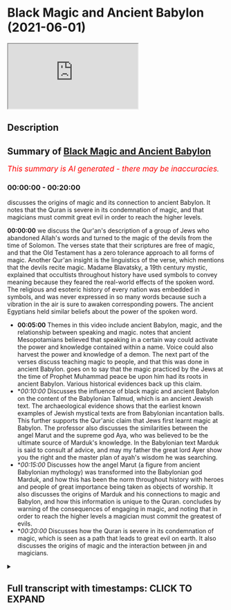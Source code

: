 # Black Magic and Ancient Babylon (2021-06-01)

<iframe loading='lazy' allow='autoplay' src='https://www.youtube.com/embed/dLQAEBFakr8'></iframe>

## Description



## Summary of [Black Magic and Ancient Babylon](https://www.youtube.com/watch?v=dLQAEBFakr8)


*<span style="color:red; font-size:125%">This summary is AI generated - there may be inaccuracies</span>. [](/)*

### <a onclick="modifyYTiframeseektime('0')">00:00:00</a> - <a onclick="modifyYTiframeseektime('1200')">00:20:00</a>

 discusses the origins of magic and its connection to ancient Babylon. It notes that the Quran is severe in its condemnation of magic, and that magicians must commit great evil in order to reach the higher levels.

**<a onclick="modifyYTiframeseektime('0')">00:00:00</a>**  we discuss the Qur'an's description of a group of Jews who abandoned Allah's words and turned to the magic of the devils from the time of Solomon. The verses state that their scriptures are free of magic, and that the Old Testament has a zero tolerance approach to all forms of magic. Another Qur'an insight is the linguistics of the verse, which mentions that the devils recite magic. Madame Blavatsky, a 19th century mystic, explained that occultists throughout history have used symbols to convey meaning because they feared the real-world effects of the spoken word. The religious and esoteric history of every nation was embedded in symbols, and was never expressed in so many words because such a vibration in the air is sure to awaken corresponding powers. The ancient Egyptians held similar beliefs about the power of the spoken word.
* **<a onclick="modifyYTiframeseektime('300')">00:05:00</a>** Themes in this video include ancient Babylon, magic, and the relationship between speaking and magic.  notes that ancient Mesopotamians believed that speaking in a certain way could activate the power and knowledge contained within a name. Voice could also harvest the power and knowledge of a demon. The next part of the verses discuss teaching magic to people, and that this was done in ancient Babylon.  goes on to say that the magic practiced by the Jews at the time of Prophet Muhammad peace be upon him had its roots in ancient Babylon. Various historical evidences back up this claim.
* **<a onclick="modifyYTiframeseektime('600')">00:10:00</a>* Discusses the influence of black magic and ancient Babylon on the content of the Babylonian Talmud, which is an ancient Jewish text. The archaeological evidence shows that the earliest known examples of Jewish mystical texts are from Babylonian incantation balls. This further supports the Qur'anic claim that Jews first learnt magic at Babylon. The professor also discusses the similarities between the angel Marut and the supreme god Aya, who was believed to be the ultimate source of Marduk's knowledge. In the Babylonian text Marduk is said to consult af advice, and may my father the great lord Ayer show you the right and the master plan of ayah's wisdom he was searching.
* **<a onclick="modifyYTiframeseektime('900')">00:15:00</a>* Discusses how the angel Marut (a figure from ancient Babylonian mythology) was transformed into the Babylonian god Marduk, and how this has been the norm throughout history with heroes and people of great importance being taken as objects of worship. It also discusses the origins of Marduk and his connections to magic and Babylon, and how this information is unique to the Quran.  concludes by warning of the consequences of engaging in magic, and noting that in order to reach the higher levels a magician must commit the greatest of evils.
* **<a onclick="modifyYTiframeseektime('1200')">00:20:00</a>* Discusses how the Quran is severe in its condemnation of magic, which is seen as a path that leads to great evil on earth. It also discusses the origins of magic and the interaction between jin and magicians.

<details><summary><h2>Full transcript with timestamps: CLICK TO EXPAND</h2></summary>

<a onclick="modifyYTiframeseektime('4')">0:00:04</a> in this video we are going to see that  
<a onclick="modifyYTiframeseektime('6')">0:00:06</a> the quran contains a wealth of  
<a onclick="modifyYTiframeseektime('8')">0:00:08</a> information about the world of the  
<a onclick="modifyYTiframeseektime('10')">0:00:10</a> occult  
<a onclick="modifyYTiframeseektime('11')">0:00:11</a> our analysis will focus on the second  
<a onclick="modifyYTiframeseektime('13')">0:00:13</a> chapter of the quran  
<a onclick="modifyYTiframeseektime('15')">0:00:15</a> known as surah al-baqarah in particular  
<a onclick="modifyYTiframeseektime('18')">0:00:18</a> verses 101-102  
<a onclick="modifyYTiframeseektime('21')">0:00:21</a> we will analyze these verses from the  
<a onclick="modifyYTiframeseektime('23')">0:00:23</a> perspective of history and archaeology  
<a onclick="modifyYTiframeseektime('26')">0:00:26</a> the verses begin by saying and when a  
<a onclick="modifyYTiframeseektime('28')">0:00:28</a> messenger from allah  
<a onclick="modifyYTiframeseektime('30')">0:00:30</a> came to them confirming that which was  
<a onclick="modifyYTiframeseektime('32')">0:00:32</a> with them the children of israel  
<a onclick="modifyYTiframeseektime('34')">0:00:34</a> a party of those who had been given the  
<a onclick="modifyYTiframeseektime('36')">0:00:36</a> scripture  
<a onclick="modifyYTiframeseektime('37')">0:00:37</a> through the scripture of allah behind  
<a onclick="modifyYTiframeseektime('39')">0:00:39</a> their backs as if they did not know  
<a onclick="modifyYTiframeseektime('41')">0:00:41</a> what it contained and they followed  
<a onclick="modifyYTiframeseektime('43')">0:00:43</a> instead what the devils had recited  
<a onclick="modifyYTiframeseektime('45')">0:00:45</a> during the reign of solomon the  
<a onclick="modifyYTiframeseektime('48')">0:00:48</a> classical muslim exegetes  
<a onclick="modifyYTiframeseektime('50')">0:00:50</a> ibn kethir and tabari both explained  
<a onclick="modifyYTiframeseektime('53')">0:00:53</a> that the quran here is referring to a  
<a onclick="modifyYTiframeseektime('56')">0:00:56</a> faction of jews  
<a onclick="modifyYTiframeseektime('57')">0:00:57</a> at the time of muhammad peace be upon  
<a onclick="modifyYTiframeseektime('59')">0:00:59</a> him who rejected him  
<a onclick="modifyYTiframeseektime('61')">0:01:01</a> despite knowing he was a messenger the  
<a onclick="modifyYTiframeseektime('63')">0:01:03</a> quran rebukes them  
<a onclick="modifyYTiframeseektime('65')">0:01:05</a> for not acting upon this knowledge of  
<a onclick="modifyYTiframeseektime('67')">0:01:07</a> his prophethood  
<a onclick="modifyYTiframeseektime('68')">0:01:08</a> which is contained in their very own  
<a onclick="modifyYTiframeseektime('70')">0:01:10</a> scriptures  
<a onclick="modifyYTiframeseektime('71')">0:01:11</a> they are accused of abandoning their  
<a onclick="modifyYTiframeseektime('73')">0:01:13</a> scriptures and instead  
<a onclick="modifyYTiframeseektime('74')">0:01:14</a> resorting to practicing the magic of  
<a onclick="modifyYTiframeseektime('76')">0:01:16</a> their ancestors from the time of solomon  
<a onclick="modifyYTiframeseektime('79')">0:01:19</a> there are a number of amazing insights  
<a onclick="modifyYTiframeseektime('81')">0:01:21</a> to note here  
<a onclick="modifyYTiframeseektime('82')">0:01:22</a> firstly we can see that the quran makes  
<a onclick="modifyYTiframeseektime('85')">0:01:25</a> an important distinction  
<a onclick="modifyYTiframeseektime('86')">0:01:26</a> between scripture and the works of  
<a onclick="modifyYTiframeseektime('88')">0:01:28</a> devils namely that of magic  
<a onclick="modifyYTiframeseektime('91')">0:01:31</a> the quran states that a party of jews  
<a onclick="modifyYTiframeseektime('94')">0:01:34</a> abandoned allah's words  
<a onclick="modifyYTiframeseektime('95')">0:01:35</a> and turned to the magic of devils  
<a onclick="modifyYTiframeseektime('98')">0:01:38</a> implying that their scriptures are free  
<a onclick="modifyYTiframeseektime('99')">0:01:39</a> of magic  
<a onclick="modifyYTiframeseektime('101')">0:01:41</a> if we compare the old testament with  
<a onclick="modifyYTiframeseektime('103')">0:01:43</a> rabbinic writings  
<a onclick="modifyYTiframeseektime('104')">0:01:44</a> we find that this is the case the old  
<a onclick="modifyYTiframeseektime('106')">0:01:46</a> testament states  
<a onclick="modifyYTiframeseektime('108')">0:01:48</a> you shall not permit a sorceress to live  
<a onclick="modifyYTiframeseektime('111')">0:01:51</a> mediums and necromancers shall surely be  
<a onclick="modifyYTiframeseektime('113')">0:01:53</a> put to death  
<a onclick="modifyYTiframeseektime('115')">0:01:55</a> let no one be found among you who  
<a onclick="modifyYTiframeseektime('116')">0:01:56</a> interprets omens  
<a onclick="modifyYTiframeseektime('118')">0:01:58</a> we can see that the old testament has a  
<a onclick="modifyYTiframeseektime('121')">0:02:01</a> zero tolerance approach to all forms of  
<a onclick="modifyYTiframeseektime('123')">0:02:03</a> magic  
<a onclick="modifyYTiframeseektime('124')">0:02:04</a> by comparison rabbinic texts such as the  
<a onclick="modifyYTiframeseektime('127')">0:02:07</a> talmud are full of occult teachings  
<a onclick="modifyYTiframeseektime('129')">0:02:09</a> rabbi wrote i see in the  
<a onclick="modifyYTiframeseektime('132')">0:02:12</a> babylonian talmud  
<a onclick="modifyYTiframeseektime('133')">0:02:13</a> many things which were permitted from  
<a onclick="modifyYTiframeseektime('135')">0:02:15</a> the realm of fortune telling  
<a onclick="modifyYTiframeseektime('136')">0:02:16</a> incantations and witchcraft these are  
<a onclick="modifyYTiframeseektime('139')">0:02:19</a> innumerable  
<a onclick="modifyYTiframeseektime('140')">0:02:20</a> here are just some examples of occultism  
<a onclick="modifyYTiframeseektime('142')">0:02:22</a> in the talmud  
<a onclick="modifyYTiframeseektime('144')">0:02:24</a> if one wishes to see demons let him take  
<a onclick="modifyYTiframeseektime('147')">0:02:27</a> the afterbirth of a black  
<a onclick="modifyYTiframeseektime('148')">0:02:28</a> shikat let him roast it in fire and  
<a onclick="modifyYTiframeseektime('151')">0:02:31</a> grind it to powder  
<a onclick="modifyYTiframeseektime('152')">0:02:32</a> and then let him put some into his eye  
<a onclick="modifyYTiframeseektime('156')">0:02:36</a> what is an approved amulet one that has  
<a onclick="modifyYTiframeseektime('159')">0:02:39</a> healed once  
<a onclick="modifyYTiframeseektime('160')">0:02:40</a> a second time and a third time  
<a onclick="modifyYTiframeseektime('163')">0:02:43</a> the course of the constellations and the  
<a onclick="modifyYTiframeseektime('165')">0:02:45</a> zodiac has influence as a natural law  
<a onclick="modifyYTiframeseektime('167')">0:02:47</a> upon the world  
<a onclick="modifyYTiframeseektime('168')">0:02:48</a> and everything depends upon it longevity  
<a onclick="modifyYTiframeseektime('171')">0:02:51</a> children and finances  
<a onclick="modifyYTiframeseektime('173')">0:02:53</a> it's clear that the talmud promotes a  
<a onclick="modifyYTiframeseektime('175')">0:02:55</a> whole host of occult practices  
<a onclick="modifyYTiframeseektime('177')">0:02:57</a> including sorcery amulets and astrology  
<a onclick="modifyYTiframeseektime('181')">0:03:01</a> we've seen that these are all practices  
<a onclick="modifyYTiframeseektime('183')">0:03:03</a> that the old testament deems punishable  
<a onclick="modifyYTiframeseektime('185')">0:03:05</a> by death  
<a onclick="modifyYTiframeseektime('186')">0:03:06</a> scripture and rabbinic writings are  
<a onclick="modifyYTiframeseektime('188')">0:03:08</a> completely at odds  
<a onclick="modifyYTiframeseektime('189')">0:03:09</a> when it comes to the permissibility of  
<a onclick="modifyYTiframeseektime('191')">0:03:11</a> magic just as the quran states  
<a onclick="modifyYTiframeseektime('194')">0:03:14</a> another quranic insight is the fact that  
<a onclick="modifyYTiframeseektime('197')">0:03:17</a> the verse is addressing a group of jews  
<a onclick="modifyYTiframeseektime('199')">0:03:19</a> who are contemporary to the prophet  
<a onclick="modifyYTiframeseektime('201')">0:03:21</a> muhammad peace be upon him  
<a onclick="modifyYTiframeseektime('203')">0:03:23</a> and making the claim that they were  
<a onclick="modifyYTiframeseektime('204')">0:03:24</a> following the magic of devils from the  
<a onclick="modifyYTiframeseektime('206')">0:03:26</a> time of solomon  
<a onclick="modifyYTiframeseektime('208')">0:03:28</a> given that solomon is from the 10th  
<a onclick="modifyYTiframeseektime('210')">0:03:30</a> century bce  
<a onclick="modifyYTiframeseektime('211')">0:03:31</a> and the quran was revealed in the 7th  
<a onclick="modifyYTiframeseektime('213')">0:03:33</a> century ce  
<a onclick="modifyYTiframeseektime('214')">0:03:34</a> this points to a continuous magic  
<a onclick="modifyYTiframeseektime('216')">0:03:36</a> tradition of at least one and a half  
<a onclick="modifyYTiframeseektime('218')">0:03:38</a> thousand years  
<a onclick="modifyYTiframeseektime('220')">0:03:40</a> if this really is the case then we would  
<a onclick="modifyYTiframeseektime('222')">0:03:42</a> expect jewish practitioners  
<a onclick="modifyYTiframeseektime('224')">0:03:44</a> to have mastered these dark arts over  
<a onclick="modifyYTiframeseektime('226')">0:03:46</a> such a long period of time  
<a onclick="modifyYTiframeseektime('228')">0:03:48</a> this is exactly what we find in the  
<a onclick="modifyYTiframeseektime('230')">0:03:50</a> world of magic  
<a onclick="modifyYTiframeseektime('231')">0:03:51</a> for centuries jewish mythicism such as  
<a onclick="modifyYTiframeseektime('234')">0:03:54</a> kabbalah  
<a onclick="modifyYTiframeseektime('235')">0:03:55</a> and jewish numerology known as gematria  
<a onclick="modifyYTiframeseektime('237')">0:03:57</a> have been fundamental to occultism  
<a onclick="modifyYTiframeseektime('240')">0:04:00</a> to this day anyone who is serious about  
<a onclick="modifyYTiframeseektime('243')">0:04:03</a> the occult  
<a onclick="modifyYTiframeseektime('244')">0:04:04</a> must study these jewish systems as they  
<a onclick="modifyYTiframeseektime('246')">0:04:06</a> are considered foundational  
<a onclick="modifyYTiframeseektime('248')">0:04:08</a> yet another quranic insight can be found  
<a onclick="modifyYTiframeseektime('250')">0:04:10</a> in the linguistics of this verse  
<a onclick="modifyYTiframeseektime('252')">0:04:12</a> note the word recited devils are said to  
<a onclick="modifyYTiframeseektime('255')">0:04:15</a> recite  
<a onclick="modifyYTiframeseektime('256')">0:04:16</a> magic the use of spoken incantations  
<a onclick="modifyYTiframeseektime('260')">0:04:20</a> and evocations are in fact a major part  
<a onclick="modifyYTiframeseektime('263')">0:04:23</a> of magic  
<a onclick="modifyYTiframeseektime('264')">0:04:24</a> madame blavatsky was a highly  
<a onclick="modifyYTiframeseektime('266')">0:04:26</a> influential 19th century mystic  
<a onclick="modifyYTiframeseektime('269')">0:04:29</a> she explained that occultists throughout  
<a onclick="modifyYTiframeseektime('271')">0:04:31</a> history  
<a onclick="modifyYTiframeseektime('272')">0:04:32</a> have used symbols to convey meaning  
<a onclick="modifyYTiframeseektime('274')">0:04:34</a> because they feared the real-world  
<a onclick="modifyYTiframeseektime('276')">0:04:36</a> effects  
<a onclick="modifyYTiframeseektime('277')">0:04:37</a> of the spoken word the religious and  
<a onclick="modifyYTiframeseektime('280')">0:04:40</a> esoteric history of every nation  
<a onclick="modifyYTiframeseektime('282')">0:04:42</a> was embedded in symbols it was never  
<a onclick="modifyYTiframeseektime('286')">0:04:46</a> expressed in so many words  
<a onclick="modifyYTiframeseektime('287')">0:04:47</a> why because such or another vibration in  
<a onclick="modifyYTiframeseektime('290')">0:04:50</a> the air  
<a onclick="modifyYTiframeseektime('291')">0:04:51</a> is sure to awaken corresponding powers  
<a onclick="modifyYTiframeseektime('293')">0:04:53</a> union with which produces good or bad  
<a onclick="modifyYTiframeseektime('295')">0:04:55</a> results  
<a onclick="modifyYTiframeseektime('297')">0:04:57</a> the ancient egyptians held similar  
<a onclick="modifyYTiframeseektime('299')">0:04:59</a> beliefs about the power of the spoken  
<a onclick="modifyYTiframeseektime('301')">0:05:01</a> word  
<a onclick="modifyYTiframeseektime('302')">0:05:02</a> the commonly found phrases magic of  
<a onclick="modifyYTiframeseektime('304')">0:05:04</a> their mouths  
<a onclick="modifyYTiframeseektime('305')">0:05:05</a> and spells of their utterances show the  
<a onclick="modifyYTiframeseektime('308')">0:05:08</a> close relationship between speaking and  
<a onclick="modifyYTiframeseektime('310')">0:05:10</a> magic  
<a onclick="modifyYTiframeseektime('311')">0:05:11</a> the two were treated as more or less  
<a onclick="modifyYTiframeseektime('312')">0:05:12</a> equivalent  
<a onclick="modifyYTiframeseektime('314')">0:05:14</a> the ancient mesopotamians also believed  
<a onclick="modifyYTiframeseektime('316')">0:05:16</a> that incantations  
<a onclick="modifyYTiframeseektime('318')">0:05:18</a> had to be spoken in a certain way in  
<a onclick="modifyYTiframeseektime('320')">0:05:20</a> order for them to be effective  
<a onclick="modifyYTiframeseektime('323')">0:05:23</a> voice can harvest the power and  
<a onclick="modifyYTiframeseektime('324')">0:05:24</a> knowledge contained within a name  
<a onclick="modifyYTiframeseektime('326')">0:05:26</a> the incantation and names contained in  
<a onclick="modifyYTiframeseektime('329')">0:05:29</a> them had to be pronounced in a special  
<a onclick="modifyYTiframeseektime('331')">0:05:31</a> tone of voice  
<a onclick="modifyYTiframeseektime('332')">0:05:32</a> the word used to describe one speaking  
<a onclick="modifyYTiframeseektime('334')">0:05:34</a> in this manner lohushu  
<a onclick="modifyYTiframeseektime('336')">0:05:36</a> is even different from the regular verb  
<a onclick="modifyYTiframeseektime('338')">0:05:38</a> se and had a meaning similar to  
<a onclick="modifyYTiframeseektime('340')">0:05:40</a> utter murmur or chant  
<a onclick="modifyYTiframeseektime('345')">0:05:45</a> the next part of the verses state it was  
<a onclick="modifyYTiframeseektime('348')">0:05:48</a> not solomon who disbelieved  
<a onclick="modifyYTiframeseektime('349')">0:05:49</a> but the devils disbelieved teaching  
<a onclick="modifyYTiframeseektime('351')">0:05:51</a> people magic  
<a onclick="modifyYTiframeseektime('353')">0:05:53</a> here the quran defends the noble prophet  
<a onclick="modifyYTiframeseektime('355')">0:05:55</a> solomon clearing him of the false  
<a onclick="modifyYTiframeseektime('357')">0:05:57</a> accusations of magic  
<a onclick="modifyYTiframeseektime('359')">0:05:59</a> rabbis and jewish commentators  
<a onclick="modifyYTiframeseektime('361')">0:06:01</a> throughout history have claimed that  
<a onclick="modifyYTiframeseektime('363')">0:06:03</a> solomon was a master magician  
<a onclick="modifyYTiframeseektime('365')">0:06:05</a> for example the talmud claims that  
<a onclick="modifyYTiframeseektime('367')">0:06:07</a> solomon possessed a magical ring  
<a onclick="modifyYTiframeseektime('369')">0:06:09</a> that was the source of his ability to  
<a onclick="modifyYTiframeseektime('371')">0:06:11</a> control devils  
<a onclick="modifyYTiframeseektime('372')">0:06:12</a> the talmud narrates the following story  
<a onclick="modifyYTiframeseektime('375')">0:06:15</a> the demon asmodius said to solomon give  
<a onclick="modifyYTiframeseektime('378')">0:06:18</a> me your ring with god's name engraved on  
<a onclick="modifyYTiframeseektime('381')">0:06:21</a> it  
<a onclick="modifyYTiframeseektime('381')">0:06:21</a> and i will show you my strength solomon  
<a onclick="modifyYTiframeseektime('385')">0:06:25</a> gave him his ring  
<a onclick="modifyYTiframeseektime('386')">0:06:26</a> asmodius swallowed the ring and grew  
<a onclick="modifyYTiframeseektime('389')">0:06:29</a> until he placed  
<a onclick="modifyYTiframeseektime('390')">0:06:30</a> one wing in the heaven and one wing on  
<a onclick="modifyYTiframeseektime('392')">0:06:32</a> the earth  
<a onclick="modifyYTiframeseektime('393')">0:06:33</a> he threw solomon a distance of 400  
<a onclick="modifyYTiframeseektime('396')">0:06:36</a> parasangs  
<a onclick="modifyYTiframeseektime('397')">0:06:37</a> i.e over one thousand miles with solomon  
<a onclick="modifyYTiframeseektime('400')">0:06:40</a> deposed from the throne  
<a onclick="modifyYTiframeseektime('401')">0:06:41</a> as modius took his place while asmodius  
<a onclick="modifyYTiframeseektime('405')">0:06:45</a> was impersonating solomon  
<a onclick="modifyYTiframeseektime('406')">0:06:46</a> he demanded that solomon's mother engage  
<a onclick="modifyYTiframeseektime('409')">0:06:49</a> in sexual intercourse with him  
<a onclick="modifyYTiframeseektime('411')">0:06:51</a> once the jewish council heard this they  
<a onclick="modifyYTiframeseektime('413')">0:06:53</a> understood that this was an impostor  
<a onclick="modifyYTiframeseektime('415')">0:06:55</a> and not actually solomon they brought  
<a onclick="modifyYTiframeseektime('417')">0:06:57</a> solomon and gave him a ring on which the  
<a onclick="modifyYTiframeseektime('419')">0:06:59</a> name of god was carved  
<a onclick="modifyYTiframeseektime('420')">0:07:00</a> when solomon entered asmodius saw him  
<a onclick="modifyYTiframeseektime('423')">0:07:03</a> and fled  
<a onclick="modifyYTiframeseektime('424')">0:07:04</a> followers of judaism need to realize  
<a onclick="modifyYTiframeseektime('427')">0:07:07</a> that such rabbinic teachings  
<a onclick="modifyYTiframeseektime('428')">0:07:08</a> actually go against the old testament  
<a onclick="modifyYTiframeseektime('430')">0:07:10</a> which we've already seen  
<a onclick="modifyYTiframeseektime('432')">0:07:12</a> strictly prohibits all forms of magic  
<a onclick="modifyYTiframeseektime('435')">0:07:15</a> rabbis have therefore created  
<a onclick="modifyYTiframeseektime('436')">0:07:16</a> contradictions  
<a onclick="modifyYTiframeseektime('437')">0:07:17</a> within the religion itself the quran  
<a onclick="modifyYTiframeseektime('440')">0:07:20</a> clarifies  
<a onclick="modifyYTiframeseektime('441')">0:07:21</a> that a magical trinket was not the  
<a onclick="modifyYTiframeseektime('443')">0:07:23</a> source of solomon's power  
<a onclick="modifyYTiframeseektime('444')">0:07:24</a> rather allah himself was the source of  
<a onclick="modifyYTiframeseektime('447')">0:07:27</a> solomon's miraculous ability  
<a onclick="modifyYTiframeseektime('448')">0:07:28</a> to subjugate devils and control animals  
<a onclick="modifyYTiframeseektime('452')">0:07:32</a> solomon's abilities are no different to  
<a onclick="modifyYTiframeseektime('454')">0:07:34</a> the miracles that allah bestowed upon  
<a onclick="modifyYTiframeseektime('456')">0:07:36</a> other israelite prophets  
<a onclick="modifyYTiframeseektime('457')">0:07:37</a> such as moses we can see that the quran  
<a onclick="modifyYTiframeseektime('460')">0:07:40</a> resolves the confusion  
<a onclick="modifyYTiframeseektime('461')">0:07:41</a> that is present within judaism  
<a onclick="modifyYTiframeseektime('465')">0:07:45</a> the next part of the verses state  
<a onclick="modifyYTiframeseektime('467')">0:07:47</a> teaching people magic  
<a onclick="modifyYTiframeseektime('469')">0:07:49</a> and that which was revealed to the two  
<a onclick="modifyYTiframeseektime('471')">0:07:51</a> angels at babylon  
<a onclick="modifyYTiframeseektime('473')">0:07:53</a> here the quran makes the claim that  
<a onclick="modifyYTiframeseektime('475')">0:07:55</a> babylon was a major epicenter for magic  
<a onclick="modifyYTiframeseektime('478')">0:07:58</a> thanks to modern archaeological  
<a onclick="modifyYTiframeseektime('479')">0:07:59</a> discoveries we now know  
<a onclick="modifyYTiframeseektime('481')">0:08:01</a> that babylonians laid the foundation for  
<a onclick="modifyYTiframeseektime('484')">0:08:04</a> magical practices used all around the  
<a onclick="modifyYTiframeseektime('486')">0:08:06</a> world  
<a onclick="modifyYTiframeseektime('487')">0:08:07</a> for example astrology is one of the core  
<a onclick="modifyYTiframeseektime('489')">0:08:09</a> sciences in magic today  
<a onclick="modifyYTiframeseektime('491')">0:08:11</a> the babylonians were the first people to  
<a onclick="modifyYTiframeseektime('493')">0:08:13</a> apply myths to constellations  
<a onclick="modifyYTiframeseektime('495')">0:08:15</a> and describe the 12 signs of the zodiac  
<a onclick="modifyYTiframeseektime('498')">0:08:18</a> enuma anu enlil is a series of  
<a onclick="modifyYTiframeseektime('501')">0:08:21</a> babylonian tablets  
<a onclick="modifyYTiframeseektime('502')">0:08:22</a> that represent the oldest astrological  
<a onclick="modifyYTiframeseektime('504')">0:08:24</a> writings in the world  
<a onclick="modifyYTiframeseektime('506')">0:08:26</a> the conquest of asia by alexander the  
<a onclick="modifyYTiframeseektime('509')">0:08:29</a> great  
<a onclick="modifyYTiframeseektime('510')">0:08:30</a> exposed the greeks to babylonian culture  
<a onclick="modifyYTiframeseektime('513')">0:08:33</a> they took the babylonian system of  
<a onclick="modifyYTiframeseektime('514')">0:08:34</a> astrology developed it  
<a onclick="modifyYTiframeseektime('516')">0:08:36</a> and spread it all around the world  
<a onclick="modifyYTiframeseektime('519')">0:08:39</a> another claim being made here by the  
<a onclick="modifyYTiframeseektime('520')">0:08:40</a> quran  
<a onclick="modifyYTiframeseektime('521')">0:08:41</a> is that the magic of the jews at the  
<a onclick="modifyYTiframeseektime('523')">0:08:43</a> time of prophet muhammad  
<a onclick="modifyYTiframeseektime('525')">0:08:45</a> peace be upon him had its roots in  
<a onclick="modifyYTiframeseektime('527')">0:08:47</a> ancient babylon  
<a onclick="modifyYTiframeseektime('528')">0:08:48</a> a number of historical evidences both  
<a onclick="modifyYTiframeseektime('531')">0:08:51</a> textual  
<a onclick="modifyYTiframeseektime('531')">0:08:51</a> and archaeological support this claim  
<a onclick="modifyYTiframeseektime('534')">0:08:54</a> the talmud is a written compilation of  
<a onclick="modifyYTiframeseektime('536')">0:08:56</a> rabbinic discussions  
<a onclick="modifyYTiframeseektime('538')">0:08:58</a> that comprise the foundation of jewish  
<a onclick="modifyYTiframeseektime('540')">0:09:00</a> law two different versions of the talmud  
<a onclick="modifyYTiframeseektime('542')">0:09:02</a> were produced  
<a onclick="modifyYTiframeseektime('543')">0:09:03</a> the jerusalem talmud and the babylonian  
<a onclick="modifyYTiframeseektime('545')">0:09:05</a> talmud  
<a onclick="modifyYTiframeseektime('546')">0:09:06</a> with the former produced in the land of  
<a onclick="modifyYTiframeseektime('548')">0:09:08</a> israel and the latter in babylon  
<a onclick="modifyYTiframeseektime('551')">0:09:11</a> when contrasting the two scholars have  
<a onclick="modifyYTiframeseektime('553')">0:09:13</a> observed that the babylonian talmud  
<a onclick="modifyYTiframeseektime('555')">0:09:15</a> is comparatively full of references to  
<a onclick="modifyYTiframeseektime('557')">0:09:17</a> demons and magic  
<a onclick="modifyYTiframeseektime('559')">0:09:19</a> a perfect example that illustrates this  
<a onclick="modifyYTiframeseektime('561')">0:09:21</a> difference can be found in the old  
<a onclick="modifyYTiframeseektime('563')">0:09:23</a> testament book of ecclesiastes  
<a onclick="modifyYTiframeseektime('566')">0:09:26</a> i acquired male and female singers and a  
<a onclick="modifyYTiframeseektime('568')">0:09:28</a> harem as well  
<a onclick="modifyYTiframeseektime('570')">0:09:30</a> compare the babylonian and jerusalem  
<a onclick="modifyYTiframeseektime('572')">0:09:32</a> talmudic commentaries on this verse  
<a onclick="modifyYTiframeseektime('575')">0:09:35</a> here in babylonia they interpreted these  
<a onclick="modifyYTiframeseektime('577')">0:09:37</a> words in the following manner  
<a onclick="modifyYTiframeseektime('579')">0:09:39</a> male demons and female demons  
<a onclick="modifyYTiframeseektime('583')">0:09:43</a> in the land of israel they said that  
<a onclick="modifyYTiframeseektime('585')">0:09:45</a> these words are referring to carriages  
<a onclick="modifyYTiframeseektime('590')">0:09:50</a> this supports the quran's claims about  
<a onclick="modifyYTiframeseektime('592')">0:09:52</a> the babylonian roots of jewish magic  
<a onclick="modifyYTiframeseektime('594')">0:09:54</a> as those jews who were exiled to babylon  
<a onclick="modifyYTiframeseektime('597')">0:09:57</a> were exposed to  
<a onclick="modifyYTiframeseektime('598')">0:09:58</a> and influenced by its magical culture  
<a onclick="modifyYTiframeseektime('601')">0:10:01</a> we can see this influence reflected in  
<a onclick="modifyYTiframeseektime('603')">0:10:03</a> the content of the babylonian talmud  
<a onclick="modifyYTiframeseektime('606')">0:10:06</a> from an archaeological perspective the  
<a onclick="modifyYTiframeseektime('608')">0:10:08</a> earliest known examples of jewish  
<a onclick="modifyYTiframeseektime('610')">0:10:10</a> mystical texts  
<a onclick="modifyYTiframeseektime('611')">0:10:11</a> are babylonian incantation balls this  
<a onclick="modifyYTiframeseektime('614')">0:10:14</a> further supports the quran's claim  
<a onclick="modifyYTiframeseektime('616')">0:10:16</a> that jews first learnt magic at babylon  
<a onclick="modifyYTiframeseektime('619')">0:10:19</a> professor shawl shackhead wrote  
<a onclick="modifyYTiframeseektime('621')">0:10:21</a> the jewish aramaic balls also have the  
<a onclick="modifyYTiframeseektime('624')">0:10:24</a> earliest examples  
<a onclick="modifyYTiframeseektime('625')">0:10:25</a> of hecalot or jewish mystical texts  
<a onclick="modifyYTiframeseektime('629')">0:10:29</a> you also find named jewish rabbis and  
<a onclick="modifyYTiframeseektime('631')">0:10:31</a> demons  
<a onclick="modifyYTiframeseektime('632')">0:10:32</a> as well as information about jewish  
<a onclick="modifyYTiframeseektime('634')">0:10:34</a> legal practice  
<a onclick="modifyYTiframeseektime('635')">0:10:35</a> moreover the vast majority of  
<a onclick="modifyYTiframeseektime('637')">0:10:37</a> incantation balls that have been  
<a onclick="modifyYTiframeseektime('639')">0:10:39</a> excavated in the babylonian region  
<a onclick="modifyYTiframeseektime('641')">0:10:41</a> are written in jewish aramaic an essay  
<a onclick="modifyYTiframeseektime('644')">0:10:44</a> on magic balls states that  
<a onclick="modifyYTiframeseektime('646')">0:10:46</a> the largest number of known incantation  
<a onclick="modifyYTiframeseektime('648')">0:10:48</a> balls are written in jewish aramaic by  
<a onclick="modifyYTiframeseektime('650')">0:10:50</a> jewish scribes  
<a onclick="modifyYTiframeseektime('652')">0:10:52</a> mandaean bowls are the second most  
<a onclick="modifyYTiframeseektime('654')">0:10:54</a> numerous only then followed by balls in  
<a onclick="modifyYTiframeseektime('656')">0:10:56</a> syriac  
<a onclick="modifyYTiframeseektime('657')">0:10:57</a> a handful of balls in arabic and persian  
<a onclick="modifyYTiframeseektime('659')">0:10:59</a> are also known  
<a onclick="modifyYTiframeseektime('661')">0:11:01</a> this shows that babylonian jews were  
<a onclick="modifyYTiframeseektime('663')">0:11:03</a> heavily involved in magic  
<a onclick="modifyYTiframeseektime('665')">0:11:05</a> historians even go so far as to suggest  
<a onclick="modifyYTiframeseektime('668')">0:11:08</a> that they achieved a mastery of the dark  
<a onclick="modifyYTiframeseektime('669')">0:11:09</a> arts  
<a onclick="modifyYTiframeseektime('670')">0:11:10</a> professor joseph nave wrote magic may  
<a onclick="modifyYTiframeseektime('674')">0:11:14</a> have been considered to some extent  
<a onclick="modifyYTiframeseektime('675')">0:11:15</a> a jewish specialization  
<a onclick="modifyYTiframeseektime('678')">0:11:18</a> the next part of the verses state the  
<a onclick="modifyYTiframeseektime('681')">0:11:21</a> two angels at babylon  
<a onclick="modifyYTiframeseektime('683')">0:11:23</a> haroot and marut but they do not teach  
<a onclick="modifyYTiframeseektime('686')">0:11:26</a> anyone unless they say  
<a onclick="modifyYTiframeseektime('687')">0:11:27</a> we are a trial so do not disbelieve by  
<a onclick="modifyYTiframeseektime('690')">0:11:30</a> practicing magic  
<a onclick="modifyYTiframeseektime('691')">0:11:31</a> here the quran is making the claim that  
<a onclick="modifyYTiframeseektime('694')">0:11:34</a> two angels  
<a onclick="modifyYTiframeseektime('695')">0:11:35</a> haroot and marut descended at babylon  
<a onclick="modifyYTiframeseektime('698')">0:11:38</a> these angels are said to have been sent  
<a onclick="modifyYTiframeseektime('700')">0:11:40</a> by allah and given knowledge of magic  
<a onclick="modifyYTiframeseektime('703')">0:11:43</a> as a means of testing mankind is there  
<a onclick="modifyYTiframeseektime('705')">0:11:45</a> any historical evidence  
<a onclick="modifyYTiframeseektime('707')">0:11:47</a> for the existence of the angels haroot  
<a onclick="modifyYTiframeseektime('709')">0:11:49</a> or marut  
<a onclick="modifyYTiframeseektime('711')">0:11:51</a> there just happens to be some striking  
<a onclick="modifyYTiframeseektime('712')">0:11:52</a> parallels between the angel marut  
<a onclick="modifyYTiframeseektime('715')">0:11:55</a> and an entity known as marduk marduk was  
<a onclick="modifyYTiframeseektime('718')">0:11:58</a> an ancient mesopotamian deity  
<a onclick="modifyYTiframeseektime('720')">0:12:00</a> who was the chief god of the city of  
<a onclick="modifyYTiframeseektime('722')">0:12:02</a> babylon marduk is the name commonly  
<a onclick="modifyYTiframeseektime('724')">0:12:04</a> associated with the deity in modern  
<a onclick="modifyYTiframeseektime('726')">0:12:06</a> times  
<a onclick="modifyYTiframeseektime('727')">0:12:07</a> however it was actually pronounced  
<a onclick="modifyYTiframeseektime('729')">0:12:09</a> marutok in babylonian  
<a onclick="modifyYTiframeseektime('731')">0:12:11</a> scholars believe that this word is  
<a onclick="modifyYTiframeseektime('733')">0:12:13</a> derived from the sumerian  
<a onclick="modifyYTiframeseektime('734')">0:12:14</a> amarutu the quranic marut  
<a onclick="modifyYTiframeseektime('738')">0:12:18</a> may simply be an arabised version of the  
<a onclick="modifyYTiframeseektime('740')">0:12:20</a> babylonian marutok  
<a onclick="modifyYTiframeseektime('742')">0:12:22</a> and sumerian amarutu marduk  
<a onclick="modifyYTiframeseektime('745')">0:12:25</a> also happens to have been associated  
<a onclick="modifyYTiframeseektime('746')">0:12:26</a> with magic as far back as the old  
<a onclick="modifyYTiframeseektime('748')">0:12:28</a> babylonian period  
<a onclick="modifyYTiframeseektime('750')">0:12:30</a> during babylonian magic rituals priests  
<a onclick="modifyYTiframeseektime('753')">0:12:33</a> known as asipu  
<a onclick="modifyYTiframeseektime('754')">0:12:34</a> would impersonate marduk a tablet reads  
<a onclick="modifyYTiframeseektime('758')">0:12:38</a> the asipo is the image of amarutu  
<a onclick="modifyYTiframeseektime('760')">0:12:40</a> [Music]  
<a onclick="modifyYTiframeseektime('761')">0:12:41</a> marduk was glorified as the greatest of  
<a onclick="modifyYTiframeseektime('764')">0:12:44</a> exorcists  
<a onclick="modifyYTiframeseektime('765')">0:12:45</a> a tablet reads upon the utterance of  
<a onclick="modifyYTiframeseektime('768')">0:12:48</a> amarutu  
<a onclick="modifyYTiframeseektime('769')">0:12:49</a> exorcist among the gods  
<a onclick="modifyYTiframeseektime('772')">0:12:52</a> seal that calls upon marduk served as an  
<a onclick="modifyYTiframeseektime('774')">0:12:54</a> amulet  
<a onclick="modifyYTiframeseektime('775')">0:12:55</a> it states by the order of amarutu may he  
<a onclick="modifyYTiframeseektime('778')">0:12:58</a> who was provided with this seal be in  
<a onclick="modifyYTiframeseektime('780')">0:13:00</a> good health  
<a onclick="modifyYTiframeseektime('782')">0:13:02</a> marduk was also commonly invoked to ward  
<a onclick="modifyYTiframeseektime('784')">0:13:04</a> off demons  
<a onclick="modifyYTiframeseektime('786')">0:13:06</a> the urdug hull writings are a series of  
<a onclick="modifyYTiframeseektime('788')">0:13:08</a> 16 tablets  
<a onclick="modifyYTiframeseektime('789')">0:13:09</a> consisting of incantations for  
<a onclick="modifyYTiframeseektime('791')">0:13:11</a> protection against evil demons  
<a onclick="modifyYTiframeseektime('794')">0:13:14</a> several of the tablets are in fact hymns  
<a onclick="modifyYTiframeseektime('796')">0:13:16</a> to marduk  
<a onclick="modifyYTiframeseektime('797')">0:13:17</a> for example by the invocation of marduk  
<a onclick="modifyYTiframeseektime('800')">0:13:20</a> ruler of babylon may whatever evil be  
<a onclick="modifyYTiframeseektime('803')">0:13:23</a> removed from the body of the man  
<a onclick="modifyYTiframeseektime('805')">0:13:25</a> may the evil otoku demon an evil aloo  
<a onclick="modifyYTiframeseektime('808')">0:13:28</a> demon stand aside  
<a onclick="modifyYTiframeseektime('810')">0:13:30</a> marduk was even called the magician of  
<a onclick="modifyYTiframeseektime('813')">0:13:33</a> the gods  
<a onclick="modifyYTiframeseektime('814')">0:13:34</a> note in the following inscription that  
<a onclick="modifyYTiframeseektime('816')">0:13:36</a> marduk is referred to by the name  
<a onclick="modifyYTiframeseektime('818')">0:13:38</a> asalouhi before the spell of assalohi  
<a onclick="modifyYTiframeseektime('821')">0:13:41</a> the magician of the gods the parallels  
<a onclick="modifyYTiframeseektime('824')">0:13:44</a> between marduk  
<a onclick="modifyYTiframeseektime('825')">0:13:45</a> and the angel marut go beyond their  
<a onclick="modifyYTiframeseektime('828')">0:13:48</a> names and magical associations  
<a onclick="modifyYTiframeseektime('830')">0:13:50</a> the supreme god aya was believed to be  
<a onclick="modifyYTiframeseektime('833')">0:13:53</a> the ultimate source of marduk's  
<a onclick="modifyYTiframeseektime('834')">0:13:54</a> knowledge  
<a onclick="modifyYTiframeseektime('835')">0:13:55</a> in the following babylonian text marduk  
<a onclick="modifyYTiframeseektime('838')">0:13:58</a> is said to consult af advice  
<a onclick="modifyYTiframeseektime('841')">0:14:01</a> may my father the great lord ayer show  
<a onclick="modifyYTiframeseektime('843')">0:14:03</a> you the right  
<a onclick="modifyYTiframeseektime('844')">0:14:04</a> and the master plan of ayah's wisdom he  
<a onclick="modifyYTiframeseektime('847')">0:14:07</a> marduk was searching  
<a onclick="modifyYTiframeseektime('849')">0:14:09</a> he was searching there for the supreme  
<a onclick="modifyYTiframeseektime('850')">0:14:10</a> word of aya's command  
<a onclick="modifyYTiframeseektime('853')">0:14:13</a> we can see that the relationship between  
<a onclick="modifyYTiframeseektime('855')">0:14:15</a> marduk and  
<a onclick="modifyYTiframeseektime('856')">0:14:16</a> ayah is similar to that of the angel  
<a onclick="modifyYTiframeseektime('859')">0:14:19</a> marut and allah  
<a onclick="modifyYTiframeseektime('860')">0:14:20</a> with marduk and marut both being  
<a onclick="modifyYTiframeseektime('863')">0:14:23</a> subservient  
<a onclick="modifyYTiframeseektime('863')">0:14:23</a> and receiving knowledge from the higher  
<a onclick="modifyYTiframeseektime('865')">0:14:25</a> authorities aya  
<a onclick="modifyYTiframeseektime('866')">0:14:26</a> and allah even the name of the city of  
<a onclick="modifyYTiframeseektime('870')">0:14:30</a> babylon  
<a onclick="modifyYTiframeseektime('870')">0:14:30</a> has connotations with the quranic angels  
<a onclick="modifyYTiframeseektime('873')">0:14:33</a> the word babylon  
<a onclick="modifyYTiframeseektime('874')">0:14:34</a> comes from the ancient mesopotamian  
<a onclick="modifyYTiframeseektime('876')">0:14:36</a> babilim which means  
<a onclick="modifyYTiframeseektime('878')">0:14:38</a> gate of the gods this could be a  
<a onclick="modifyYTiframeseektime('880')">0:14:40</a> reference to its importance as the site  
<a onclick="modifyYTiframeseektime('882')">0:14:42</a> where angels brought magic to mankind  
<a onclick="modifyYTiframeseektime('885')">0:14:45</a> hence it was seen as a kind of gateway  
<a onclick="modifyYTiframeseektime('887')">0:14:47</a> to receiving wisdom from above  
<a onclick="modifyYTiframeseektime('889')">0:14:49</a> there is in fact a creation myth known  
<a onclick="modifyYTiframeseektime('891')">0:14:51</a> as enuma elish  
<a onclick="modifyYTiframeseektime('893')">0:14:53</a> in which marduk is said to have  
<a onclick="modifyYTiframeseektime('894')">0:14:54</a> commanded the building of babylon  
<a onclick="modifyYTiframeseektime('896')">0:14:56</a> construct babylon whose building you  
<a onclick="modifyYTiframeseektime('898')">0:14:58</a> have requested let its brickwork be  
<a onclick="modifyYTiframeseektime('900')">0:15:00</a> fashioned  
<a onclick="modifyYTiframeseektime('901')">0:15:01</a> now you may be wondering how is it  
<a onclick="modifyYTiframeseektime('903')">0:15:03</a> possible that the angel marut  
<a onclick="modifyYTiframeseektime('905')">0:15:05</a> was transformed into the babylonian god  
<a onclick="modifyYTiframeseektime('907')">0:15:07</a> marduk  
<a onclick="modifyYTiframeseektime('909')">0:15:09</a> mankind has a tendency to defy mortals  
<a onclick="modifyYTiframeseektime('912')">0:15:12</a> this has been the norm throughout  
<a onclick="modifyYTiframeseektime('913')">0:15:13</a> history with heroes and people of great  
<a onclick="modifyYTiframeseektime('916')">0:15:16</a> importance being taken as objects of  
<a onclick="modifyYTiframeseektime('918')">0:15:18</a> worship  
<a onclick="modifyYTiframeseektime('918')">0:15:18</a> an obvious example is the christian  
<a onclick="modifyYTiframeseektime('920')">0:15:20</a> elevation of jesus from human messiah  
<a onclick="modifyYTiframeseektime('923')">0:15:23</a> to god incarnate with regards to marduk  
<a onclick="modifyYTiframeseektime('926')">0:15:26</a> historians acknowledge that his origins  
<a onclick="modifyYTiframeseektime('929')">0:15:29</a> are shrouded in mystery  
<a onclick="modifyYTiframeseektime('930')">0:15:30</a> the scholar daniel block wrote that the  
<a onclick="modifyYTiframeseektime('933')">0:15:33</a> ultimate origins of marduk remain a  
<a onclick="modifyYTiframeseektime('935')">0:15:35</a> mystery  
<a onclick="modifyYTiframeseektime('936')">0:15:36</a> the surviving historical records do  
<a onclick="modifyYTiframeseektime('938')">0:15:38</a> indicate that marduk  
<a onclick="modifyYTiframeseektime('940')">0:15:40</a> greatly grew in stature over time the  
<a onclick="modifyYTiframeseektime('942')">0:15:42</a> babylonian epic  
<a onclick="modifyYTiframeseektime('944')">0:15:44</a> enuma elish chronicles the rise of  
<a onclick="modifyYTiframeseektime('946')">0:15:46</a> marduk  
<a onclick="modifyYTiframeseektime('947')">0:15:47</a> from hero to king of the gods marduk is  
<a onclick="modifyYTiframeseektime('950')">0:15:50</a> even said to have taken on 50 names and  
<a onclick="modifyYTiframeseektime('952')">0:15:52</a> attributes  
<a onclick="modifyYTiframeseektime('954')">0:15:54</a> for us under whatever name he might be  
<a onclick="modifyYTiframeseektime('956')">0:15:56</a> called he is our god  
<a onclick="modifyYTiframeseektime('958')">0:15:58</a> so gather round and let us all call him  
<a onclick="modifyYTiframeseektime('961')">0:16:01</a> by all his fifty names  
<a onclick="modifyYTiframeseektime('963')">0:16:03</a> as professor marcum geller puts it it is  
<a onclick="modifyYTiframeseektime('966')">0:16:06</a> clear  
<a onclick="modifyYTiframeseektime('967')">0:16:07</a> that the principal divine authority  
<a onclick="modifyYTiframeseektime('969')">0:16:09</a> authenticating the power of incantations  
<a onclick="modifyYTiframeseektime('971')">0:16:11</a> was aya  
<a onclick="modifyYTiframeseektime('972')">0:16:12</a> god of wisdom whose role was primary one  
<a onclick="modifyYTiframeseektime('975')">0:16:15</a> of the innovations of odokhul  
<a onclick="modifyYTiframeseektime('977')">0:16:17</a> was the increased centrality of marduk  
<a onclick="modifyYTiframeseektime('979')">0:16:19</a> as the main god of healing  
<a onclick="modifyYTiframeseektime('981')">0:16:21</a> independent of ayah and no longer acting  
<a onclick="modifyYTiframeseektime('983')">0:16:23</a> as aya's representative  
<a onclick="modifyYTiframeseektime('985')">0:16:25</a> at least three tablets of a doghole  
<a onclick="modifyYTiframeseektime('987')">0:16:27</a> focused primarily  
<a onclick="modifyYTiframeseektime('988')">0:16:28</a> on marduk's role as the chief  
<a onclick="modifyYTiframeseektime('990')">0:16:30</a> protagonist which is a major departure  
<a onclick="modifyYTiframeseektime('993')">0:16:33</a> from his traditional role as aya's  
<a onclick="modifyYTiframeseektime('994')">0:16:34</a> assistant  
<a onclick="modifyYTiframeseektime('996')">0:16:36</a> what's incredible is that this  
<a onclick="modifyYTiframeseektime('998')">0:16:38</a> information about the angel marut  
<a onclick="modifyYTiframeseektime('1000')">0:16:40</a> and its links to babylon and magic is  
<a onclick="modifyYTiframeseektime('1003')">0:16:43</a> unique to the quran  
<a onclick="modifyYTiframeseektime('1004')">0:16:44</a> it's not mentioned anywhere in the bible  
<a onclick="modifyYTiframeseektime('1006')">0:16:46</a> or rabbinic texts  
<a onclick="modifyYTiframeseektime('1008')">0:16:48</a> such as the talmud now the god marduk is  
<a onclick="modifyYTiframeseektime('1011')">0:16:51</a> mentioned once in the bible  
<a onclick="modifyYTiframeseektime('1012')">0:16:52</a> however very little information is  
<a onclick="modifyYTiframeseektime('1014')">0:16:54</a> provided and it has no association with  
<a onclick="modifyYTiframeseektime('1017')">0:16:57</a> magic  
<a onclick="modifyYTiframeseektime('1017')">0:16:57</a> or angels the final part of the verses  
<a onclick="modifyYTiframeseektime('1021')">0:17:01</a> state  
<a onclick="modifyYTiframeseektime('1022')">0:17:02</a> and yet they learn from them that by  
<a onclick="modifyYTiframeseektime('1024')">0:17:04</a> which they cause separation between a  
<a onclick="modifyYTiframeseektime('1026')">0:17:06</a> man  
<a onclick="modifyYTiframeseektime('1026')">0:17:06</a> and his wife and the people learn what  
<a onclick="modifyYTiframeseektime('1029')">0:17:09</a> harms them  
<a onclick="modifyYTiframeseektime('1029')">0:17:09</a> and does not benefit them but their  
<a onclick="modifyYTiframeseektime('1031')">0:17:11</a> children of israel certainly knew  
<a onclick="modifyYTiframeseektime('1033')">0:17:13</a> that whoever purchased the magic would  
<a onclick="modifyYTiframeseektime('1035')">0:17:15</a> not having here after any share  
<a onclick="modifyYTiframeseektime('1037')">0:17:17</a> and wretched is that for which they sold  
<a onclick="modifyYTiframeseektime('1039')">0:17:19</a> themselves if they only knew  
<a onclick="modifyYTiframeseektime('1041')">0:17:21</a> here the quran tells us that the angels  
<a onclick="modifyYTiframeseektime('1043')">0:17:23</a> brought a new type of knowledge  
<a onclick="modifyYTiframeseektime('1045')">0:17:25</a> something very powerful that can cause a  
<a onclick="modifyYTiframeseektime('1047')">0:17:27</a> husband and wife to separate  
<a onclick="modifyYTiframeseektime('1050')">0:17:30</a> now the quran does not go into detail  
<a onclick="modifyYTiframeseektime('1052')">0:17:32</a> about the exact nature of the magic that  
<a onclick="modifyYTiframeseektime('1053')">0:17:33</a> descended  
<a onclick="modifyYTiframeseektime('1054')">0:17:34</a> however notice the mention of the word  
<a onclick="modifyYTiframeseektime('1056')">0:17:36</a> purchased the quran could be alluding  
<a onclick="modifyYTiframeseektime('1059')">0:17:39</a> to the transactional nature of  
<a onclick="modifyYTiframeseektime('1060')">0:17:40</a> interactions between magicians and jinn  
<a onclick="modifyYTiframeseektime('1063')">0:17:43</a> indeed a common thread that runs through  
<a onclick="modifyYTiframeseektime('1065')">0:17:45</a> all magic traditions  
<a onclick="modifyYTiframeseektime('1067')">0:17:47</a> is the concept of working with spiritual  
<a onclick="modifyYTiframeseektime('1068')">0:17:48</a> entities in order to obtain some worldly  
<a onclick="modifyYTiframeseektime('1071')">0:17:51</a> benefit or cause harm to others  
<a onclick="modifyYTiframeseektime('1074')">0:17:54</a> the magician does something for a gin  
<a onclick="modifyYTiframeseektime('1076')">0:17:56</a> such as praising it or offering a  
<a onclick="modifyYTiframeseektime('1077')">0:17:57</a> sacrifice  
<a onclick="modifyYTiframeseektime('1078')">0:17:58</a> and in return the jinn provides a  
<a onclick="modifyYTiframeseektime('1080')">0:18:00</a> service for the magician  
<a onclick="modifyYTiframeseektime('1082')">0:18:02</a> also note the mention of the  
<a onclick="modifyYTiframeseektime('1083')">0:18:03</a> consequences of engaging in magic  
<a onclick="modifyYTiframeseektime('1086')">0:18:06</a> the quran issues the severe warning that  
<a onclick="modifyYTiframeseektime('1088')">0:18:08</a> it is at the cost of one's hereafter  
<a onclick="modifyYTiframeseektime('1091')">0:18:11</a> the magician quite literally has to sell  
<a onclick="modifyYTiframeseektime('1093')">0:18:13</a> their soul  
<a onclick="modifyYTiframeseektime('1094')">0:18:14</a> in order for the jinn to comply their  
<a onclick="modifyYTiframeseektime('1097')">0:18:17</a> reality  
<a onclick="modifyYTiframeseektime('1097')">0:18:17</a> is that in order to reach the higher  
<a onclick="modifyYTiframeseektime('1099')">0:18:19</a> levels a magician must commit the  
<a onclick="modifyYTiframeseektime('1101')">0:18:21</a> greatest of evils  
<a onclick="modifyYTiframeseektime('1102')">0:18:22</a> which is demonstrated in their  
<a onclick="modifyYTiframeseektime('1104')">0:18:24</a> philosophy and morality  
<a onclick="modifyYTiframeseektime('1106')">0:18:26</a> magicians refer to the systems they use  
<a onclick="modifyYTiframeseektime('1108')">0:18:28</a> as the left-hand path  
<a onclick="modifyYTiframeseektime('1110')">0:18:30</a> conventional religion is referred to as  
<a onclick="modifyYTiframeseektime('1112')">0:18:32</a> the right-hand path  
<a onclick="modifyYTiframeseektime('1113')">0:18:33</a> note what this magician has to say about  
<a onclick="modifyYTiframeseektime('1115')">0:18:35</a> islam and the right-hand path  
<a onclick="modifyYTiframeseektime('1117')">0:18:37</a> in a few terms what do you mean by the  
<a onclick="modifyYTiframeseektime('1119')">0:18:39</a> left-hand path  
<a onclick="modifyYTiframeseektime('1121')">0:18:41</a> for semantic purposes we use the phrase  
<a onclick="modifyYTiframeseektime('1125')">0:18:45</a> right-hand path  
<a onclick="modifyYTiframeseektime('1127')">0:18:47</a> to define those religions or spiritual  
<a onclick="modifyYTiframeseektime('1129')">0:18:49</a> practices  
<a onclick="modifyYTiframeseektime('1130')">0:18:50</a> that attempt to submit  
<a onclick="modifyYTiframeseektime('1134')">0:18:54</a> to a greater force a god a universal  
<a onclick="modifyYTiframeseektime('1138')">0:18:58</a> principle  
<a onclick="modifyYTiframeseektime('1140')">0:19:00</a> that unites humanity together  
<a onclick="modifyYTiframeseektime('1143')">0:19:03</a> so you put me in the buddhists and the  
<a onclick="modifyYTiframeseektime('1144')">0:19:04</a> hindus in the muslims everybody else  
<a onclick="modifyYTiframeseektime('1146')">0:19:06</a> all kind of in one category over here  
<a onclick="modifyYTiframeseektime('1148')">0:19:08</a> and  
<a onclick="modifyYTiframeseektime('1150')">0:19:10</a> the right-hand path would consist of in  
<a onclick="modifyYTiframeseektime('1153')">0:19:13</a> religions you'd be familiar with  
<a onclick="modifyYTiframeseektime('1155')">0:19:15</a> islam is the most radical right-hand  
<a onclick="modifyYTiframeseektime('1159')">0:19:19</a> path system the very word means  
<a onclick="modifyYTiframeseektime('1162')">0:19:22</a> submission  
<a onclick="modifyYTiframeseektime('1164')">0:19:24</a> islam is the most radical right-hand  
<a onclick="modifyYTiframeseektime('1168')">0:19:28</a> path system the very word means  
<a onclick="modifyYTiframeseektime('1170')">0:19:30</a> submission  
<a onclick="modifyYTiframeseektime('1171')">0:19:31</a> this distinction between the left and  
<a onclick="modifyYTiframeseektime('1173')">0:19:33</a> right hand paths is a very old one  
<a onclick="modifyYTiframeseektime('1175')">0:19:35</a> that has been recorded as far back as  
<a onclick="modifyYTiframeseektime('1177')">0:19:37</a> ancient india  
<a onclick="modifyYTiframeseektime('1179')">0:19:39</a> the left-hand path is based on two main  
<a onclick="modifyYTiframeseektime('1181')">0:19:41</a> principles  
<a onclick="modifyYTiframeseektime('1183')">0:19:43</a> firstly self-deification whereas the  
<a onclick="modifyYTiframeseektime('1186')">0:19:46</a> right-hand path  
<a onclick="modifyYTiframeseektime('1187')">0:19:47</a> seeks dependence on god followers of the  
<a onclick="modifyYTiframeseektime('1189')">0:19:49</a> left-hand path seek to become god-like  
<a onclick="modifyYTiframeseektime('1192')">0:19:52</a> the conventional acts of disbelief that  
<a onclick="modifyYTiframeseektime('1194')">0:19:54</a> magicians take part in  
<a onclick="modifyYTiframeseektime('1195')">0:19:55</a> such as calling upon idols and  
<a onclick="modifyYTiframeseektime('1197')">0:19:57</a> worshiping the jinn are bad enough  
<a onclick="modifyYTiframeseektime('1199')">0:19:59</a> but the left hand path takes things to  
<a onclick="modifyYTiframeseektime('1201')">0:20:01</a> an extreme it reaches new heights of  
<a onclick="modifyYTiframeseektime('1203')">0:20:03</a> blasphemy  
<a onclick="modifyYTiframeseektime('1204')">0:20:04</a> with a magician seeking godhood in  
<a onclick="modifyYTiframeseektime('1206')">0:20:06</a> themselves  
<a onclick="modifyYTiframeseektime('1207')">0:20:07</a> the second principle of the left-hand  
<a onclick="modifyYTiframeseektime('1209')">0:20:09</a> path is challenging normative  
<a onclick="modifyYTiframeseektime('1210')">0:20:10</a> conventions of morality  
<a onclick="modifyYTiframeseektime('1213')">0:20:13</a> there is a reversal of moral categories  
<a onclick="modifyYTiframeseektime('1216')">0:20:16</a> evil becomes good impure becomes pure  
<a onclick="modifyYTiframeseektime('1220')">0:20:20</a> darkness becomes light followers at the  
<a onclick="modifyYTiframeseektime('1223')">0:20:23</a> left-hand path  
<a onclick="modifyYTiframeseektime('1224')">0:20:24</a> intentionally break all taboos in order  
<a onclick="modifyYTiframeseektime('1227')">0:20:27</a> to reconstitute themselves as a divine  
<a onclick="modifyYTiframeseektime('1229')">0:20:29</a> being  
<a onclick="modifyYTiframeseektime('1229')">0:20:29</a> operating outside the laws and  
<a onclick="modifyYTiframeseektime('1231')">0:20:31</a> restrictions of man  
<a onclick="modifyYTiframeseektime('1233')">0:20:33</a> for example many religions place  
<a onclick="modifyYTiframeseektime('1235')">0:20:35</a> prohibitions on menstruating women  
<a onclick="modifyYTiframeseektime('1237')">0:20:37</a> they are forbidden from taking part in  
<a onclick="modifyYTiframeseektime('1239')">0:20:39</a> certain acts of worship and married  
<a onclick="modifyYTiframeseektime('1240')">0:20:40</a> women refrain from sexual intimacy  
<a onclick="modifyYTiframeseektime('1243')">0:20:43</a> the follower of the left-hand path  
<a onclick="modifyYTiframeseektime('1244')">0:20:44</a> however will purposely seek to violate  
<a onclick="modifyYTiframeseektime('1247')">0:20:47</a> all of these prohibitions now we can  
<a onclick="modifyYTiframeseektime('1250')">0:20:50</a> understand  
<a onclick="modifyYTiframeseektime('1250')">0:20:50</a> why the quran is so severe in its  
<a onclick="modifyYTiframeseektime('1252')">0:20:52</a> condemnation of magic  
<a onclick="modifyYTiframeseektime('1254')">0:20:54</a> it is a path that leads the greatest of  
<a onclick="modifyYTiframeseektime('1256')">0:20:56</a> evils on earth  
<a onclick="modifyYTiframeseektime('1257')">0:20:57</a> and ultimately the eternal hell fire and  
<a onclick="modifyYTiframeseektime('1259')">0:20:59</a> hereafter  
<a onclick="modifyYTiframeseektime('1261')">0:21:01</a> in conclusion we've seen that these  
<a onclick="modifyYTiframeseektime('1262')">0:21:02</a> short verses of the quran  
<a onclick="modifyYTiframeseektime('1264')">0:21:04</a> are filled with tremendous insights into  
<a onclick="modifyYTiframeseektime('1266')">0:21:06</a> different areas of the world of the  
<a onclick="modifyYTiframeseektime('1268')">0:21:08</a> occult  
<a onclick="modifyYTiframeseektime('1269')">0:21:09</a> including the jews of babylon the  
<a onclick="modifyYTiframeseektime('1270')">0:21:10</a> ancient origins of magic  
<a onclick="modifyYTiframeseektime('1272')">0:21:12</a> and the interaction between jin and  
<a onclick="modifyYTiframeseektime('1274')">0:21:14</a> magicians  
<a onclick="modifyYTiframeseektime('1276')">0:21:16</a> to learn more about the world of the  
<a onclick="modifyYTiframeseektime('1278')">0:21:18</a> occult from an islamic perspective  
<a onclick="modifyYTiframeseektime('1280')">0:21:20</a> please download your free copy of the  
<a onclick="modifyYTiframeseektime('1281')">0:21:21</a> book the forbidden prophecies  
<a onclick="modifyYTiframeseektime('1283')">0:21:23</a> at the link below  
</details>